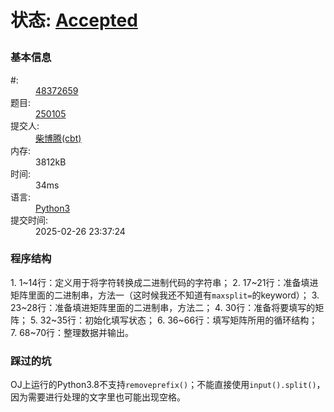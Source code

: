 # 状态: <a href="http://xzmdsa.openjudge.cn/2025python/solution/48372659/" class="result-right">Accepted</a>	</p>

<div id="side" class="col-4">
	<div class="compile-info">
<h3>基本信息</h3>
<dl>
	<dt>#:</dt>
	<dd><a href="/2025python/solution/48372659/">48372659</a></dd>
	<dt>题目:</dt>
	<dd><a href="/2025python/250105/">250105</a></dd>
	<dt>提交人:</dt>
	<dd><a class="user-anchor" href="http://openjudge.cn/user/1458599/in/group-480/">柴博腾(cbt)</a></dd>
		<dt>内存:</dt>
	<dd>3812kB</dd>
			<dt>时间:</dt>
	<dd>34ms</dd>
		<dt>语言:</dt>
	<dd><a href="/2025python/solution/48372659/">Python3</a></dd>
	<dt>提交时间:</dt>
	<dd>2025-02-26 23:37:24</dd>
</dl>
</div>	
</div>

<h3>程序结构</h3>
1. 1~14行：定义用于将字符转换成二进制代码的字符串；
2. 17~21行：准备填进矩阵里面的二进制串，方法一（这时候我还不知道有<code>maxsplit=</code>的keyword）；
3. 23~28行：准备填进矩阵里面的二进制串，方法二；
4. 30行：准备将要填写的矩阵；
5. 32~35行：初始化填写状态；
6. 36~66行：填写矩阵所用的循环结构；
7. 68~70行：整理数据并输出。

<h3>踩过的坑</h3>
OJ上运行的Python3.8不支持<code>removeprefix()</code>；不能直接使用<code>input().split()</code>，因为需要进行处理的文字里也可能出现空格。
